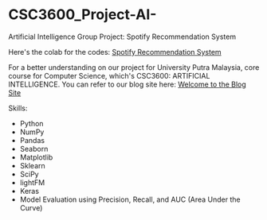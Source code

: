 # CSC3600_Project-AI-
Artificial Intelligence Group Project: Spotify Recommendation System

Here's the colab for the codes: 
<a href="https://colab.research.google.com/drive/1eiQueR2F3DHOBmX3RkhtCgBwdUIXhyZQ?usp=sharing" >Spotify Recommendation System</a>

For a better understanding on our project for University Putra Malaysia, core course for Computer Science, which's CSC3600: ARTIFICIAL INTELLIGENCE. You can refer to our blog site here:
<a href="https://sites.google.com/student.upm.edu.my/spotify-recommendation-system/home" >Welcome to the Blog Site</a>

Skills:
- Python
- NumPy
- Pandas
- Seaborn
- Matplotlib
- Sklearn
- SciPy
- lightFM
- Keras
- Model Evaluation using Precision, Recall, and AUC (Area Under the Curve)


